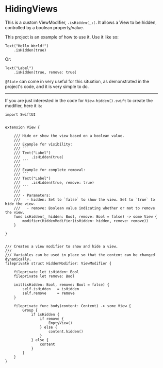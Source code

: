 # HidingViews

This is a custom ViewModifier, `.isHidden(_:)`. It allows a View to be hidden, controlled by a boolean property/value.

This project is an example of how to use it. Use it like so:

    Text("Hello World!")
        .isHidden(true)
        
Or:

    Text("Label")
        .isHidden(true, remove: true)
        
`@State` can come in very useful for this situation, as demonstrated in the project's code, and it is very simple to do.
        
---
        
If you are just interested in the code for `View-hidden().swift` to create the modifier, here it is:

    import SwiftUI


    extension View {
        
        /// Hide or show the view based on a boolean value.
        ///
        /// Example for visibility:
        /// ```
        /// Text("Label")
        ///     .isHidden(true)
        /// ```
        ///
        /// Example for complete removal:
        /// ```
        /// Text("Label")
        ///     .isHidden(true, remove: true)
        /// ```
        ///
        /// - Parameters:
        ///   - hidden: Set to `false` to show the view. Set to `true` to hide the view.
        ///   - remove: Boolean value indicating whether or not to remove the view.
        func isHidden(_ hidden: Bool, remove: Bool = false) -> some View {
            modifier(HiddenModifier(isHidden: hidden, remove: remove))
        }

    }


    /// Creates a view modifier to show and hide a view.
    ///
    /// Variables can be used in place so that the content can be changed dynamically.
    fileprivate struct HiddenModifier: ViewModifier {

        fileprivate let isHidden: Bool
        fileprivate let remove: Bool

        init(isHidden: Bool, remove: Bool = false) {
            self.isHidden   = isHidden
            self.remove     = remove
        }

        fileprivate func body(content: Content) -> some View {
            Group {
                if isHidden {
                    if remove {
                        EmptyView()
                    } else {
                        content.hidden()
                    }
                } else {
                    content
                }
            }
        }
    }
